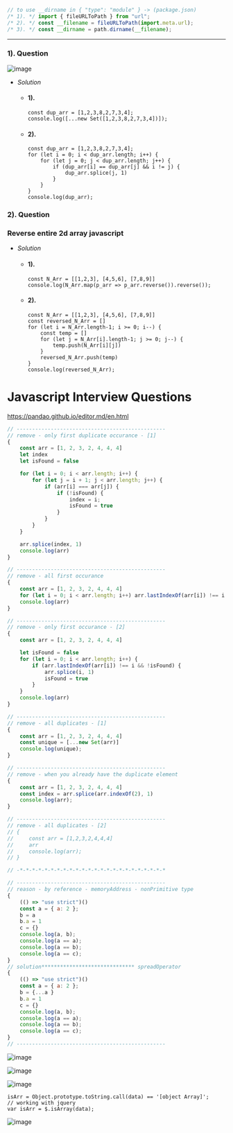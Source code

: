 ```javascript
// to use __dirname in { "type": "module" } -> (package.json)
/* 1). */ import { fileURLToPath } from "url";
/* 2). */ const __filename = fileURLToPath(import.meta.url);
/* 3). */ const __dirname = path.dirname(__filename);
```

<hr />

### 1). Question
![image](https://user-images.githubusercontent.com/120416755/216376656-9f60056d-2158-4ce3-8230-b18353cb3c4b.png)
- <i>Solution</i>
    - #### 1).
          const dup_arr = [1,2,3,8,2,7,3,4];
          console.log([...new Set([1,2,3,8,2,7,3,4])]);
              
    - #### 2).
          const dup_arr = [1,2,3,8,2,7,3,4];
          for (let i = 0; i < dup_arr.length; i++) {
              for (let j = 0; j < dup_arr.length; j++) {
                  if (dup_arr[i] == dup_arr[j] && i != j) {
                      dup_arr.splice(j, 1)
                  }
              }
          }
          console.log(dup_arr);
              
### 2). Question
### Reverse entire 2d array javascript
- <i>Solution</i>
    - #### 1).
          const N_Arr = [[1,2,3], [4,5,6], [7,8,9]]
          console.log(N_Arr.map(p_arr => p_arr.reverse()).reverse());
              
    - #### 2).
          const N_Arr = [[1,2,3], [4,5,6], [7,8,9]]
          const reversed_N_Arr = []
          for (let i = N_Arr.length-1; i >= 0; i--) {
              const temp = []
              for (let j = N_Arr[i].length-1; j >= 0; j--) {
                  temp.push(N_Arr[i][j])
              }
              reversed_N_Arr.push(temp)
          }
          console.log(reversed_N_Arr);
              

# Javascript Interview Questions
https://pandao.github.io/editor.md/en.html
```javascript
// ------------------------------------------------
// remove - only first duplicate occurance - [1]
{
    const arr = [1, 2, 3, 2, 4, 4, 4]
    let index
    let isFound = false

    for (let i = 0; i < arr.length; i++) {
        for (let j = i + 1; j < arr.length; j++) {
            if (arr[i] === arr[j]) {
                if (!isFound) {
                    index = i;
                    isFound = true
                }
            }
        }
    }

    arr.splice(index, 1)
    console.log(arr)
}

// ------------------------------------------------
// remove - all first occurance
{
    const arr = [1, 2, 3, 2, 4, 4, 4]
    for (let i = 0; i < arr.length; i++) arr.lastIndexOf(arr[i]) !== i && arr.splice(i, 1)
    console.log(arr)
}

// ------------------------------------------------
// remove - only first occurance - [2]
{
    const arr = [1, 2, 3, 2, 4, 4, 4]

    let isFound = false
    for (let i = 0; i < arr.length; i++) {
        if (arr.lastIndexOf(arr[i]) !== i && !isFound) {
            arr.splice(i, 1)
            isFound = true
        }
    }
    console.log(arr)
}

// ------------------------------------------------
// remove - all duplicates - [1]
{
    const arr = [1, 2, 3, 2, 4, 4, 4]
    const unique = [...new Set(arr)]
    console.log(unique);
}

// ------------------------------------------------
// remove - when you already have the duplicate element
{
    const arr = [1, 2, 3, 2, 4, 4, 4]
    const index = arr.splice(arr.indexOf(2), 1)
    console.log(arr);
}

// ------------------------------------------------
// remove - all duplicates - [2]
// {
//     const arr = [1,2,3,2,4,4,4]
//     arr
//     console.log(arr);
// }

// -*-*-*-*-*-*-*-*-*-*-*-*-*-*-*-*-*-*-*-*-*-*-*-*

// ------------------------------------------------
// reason - by reference - memoryAddress - nonPrimitive type
{
    (() => "use strict")()
    const a = { a: 2 };
    b = a
    b.a = 1
    c = {}
    console.log(a, b);
    console.log(a == a);
    console.log(a == b);
    console.log(a == c);
}
// solution****************************** spreadOperator
{
    (() => "use strict")()
    const a = { a: 2 };
    b = {...a }
    b.a = 1
    c = {}
    console.log(a, b);
    console.log(a == a);
    console.log(a == b);
    console.log(a == c);
}
// ------------------------------------------------
```

![image](https://user-images.githubusercontent.com/72046165/162038772-c7eeb748-fac3-4a42-bd52-f14fb5a91213.png)

![image](https://user-images.githubusercontent.com/72046165/162039608-ac9e733c-2cbd-4ef4-affc-9d3d93ec106a.png)

![image](https://user-images.githubusercontent.com/72046165/162039940-d2c5b240-4b5a-40a5-91a5-929618d2e6fd.png)
```
isArr = Object.prototype.toString.call(data) == '[object Array]';
// working with jquery
var isArr = $.isArray(data);
```


![image](https://user-images.githubusercontent.com/72046165/162050555-22ef0b0b-35f1-4d71-8e60-b5677a63c497.png)

